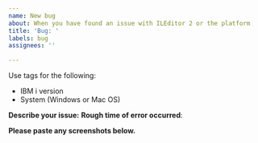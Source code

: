 ```yaml
---
name: New bug
about: When you have found an issue with ILEditor 2 or the platform
title: 'Bug: '
labels: bug
assignees: ''

---
```


Use tags for the following:

* IBM i version
* System (Windows or Mac OS)

**Describe your issue:**
**Rough time of error occurred**:

**Please paste any screenshots below.**
